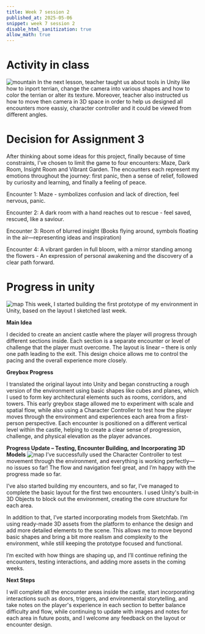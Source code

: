 ```yaml
---
title: Week 7 session 2
published_at: 2025-05-06
snippet: week 7 session 2
disable_html_sanitization: true
allow_math: true
---
```

# Activity in class
![mountain](mountain.png)
In the next lesson, teacher taught us about tools in Unity like how to inport terrian, change the camera into various shapes and how to color the terrian or alter its texture. Moreover, teacher also instructed us how to move then camera in 3D space in order to help us designed all encounters more eassiy, character controller and it could be viewed from different angles. 
# Decision for Assignment 3
After thinking about some ideas for this project, finally because of time constraints, I've chosen to limit the game to four encounters: Maze, Dark Room, Insight Room and Vibrant Garden. The encounters each represent my emotions throughout the journey: first panic, then a sense of relief, followed by curiosity and learning, and finally a feeling of peace.

Encounter 1: Maze - symbolizes confusion and lack of direction, feel nervous, panic.

Encounter 2: A dark room with a hand reaches out to rescue - feel saved, rescued, like a saviour.

Encounter 3: Room of blurred insight (Books flying around, symbols floating in the air—representing ideas and inspiration) 

Encounter 4: A vibrant garden in full bloom, with a mirror standing among the flowers - An expression of personal awakening and the discovery of a clear path forward.
# Progress in unity
![map](mapunity.png)
This week, I started building the first prototype of my environment in Unity, based on the layout I sketched last week.

**Main Idea**

I decided to create an ancient castle where the player will progress through different sections inside. Each section is a separate encounter or level of challenge that the player must overcome. The layout is linear – there is only one path leading to the exit. This design choice allows me to control the pacing and the overall experience more closely.

**Greybox Progress**

I translated the original layout into Unity and began constructing a rough version of the environment using basic shapes like cubes and planes, which I used to form key architectural elements such as rooms, corridors, and towers. This early greybox stage allowed me to experiment with scale and spatial flow, while also using a Character Controller to test how the player moves through the environment and experiences each area from a first-person perspective. Each encounter is positioned on a different vertical level within the castle, helping to create a clear sense of progression, challenge, and physical elevation as the player advances.

**Progress Update – Testing, Encounter Building, and Incorporating 3D Models**
![map](map2.png)
I’ve successfully used the Character Controller to test movement through the environment, and everything is working perfectly—no issues so far! The flow and navigation feel great, and I’m happy with the progress made so far.

I’ve also started building my encounters, and so far, I’ve managed to complete the basic layout for the first two encounters. I used Unity's built-in 3D Objects to block out the environment, creating the core structure for each area.

In addition to that, I’ve started incorporating models from Sketchfab. I’m using ready-made 3D assets from the platform to enhance the design and add more detailed elements to the scene. This allows me to move beyond basic shapes and bring a bit more realism and complexity to the environment, while still keeping the prototype focused and functional.

I’m excited with how things are shaping up, and I’ll continue refining the encounters, testing interactions, and adding more assets in the coming weeks.

**Next Steps**

I will complete all the encounter areas inside the castle, start incorporating interactions such as doors, triggers, and environmental storytelling, and take notes on the player's experience in each section to better balance difficulty and flow, while continuing to update with images and notes for each area in future posts, and I welcome any feedback on the layout or encounter design.

